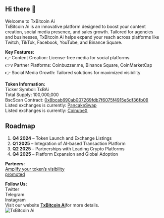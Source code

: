 ## Hi there 👋<br>

Welcome to TxBitcoin Ai<br>
TxBitcoin Ai is an innovative platform designed to boost your content creation, social media presence, and sales growth. Tailored for agencies and businesses, TxBitcoin Ai helps expand your reach across platforms like Twitch, TikTok, Facebook, YouTube, and Binance Square.<br>

**Key Features:**<br>
👉 Content Creation: License-free media for social platforms<br>
👉v Partner Platforms: Coinbuzzer.me, Binance Square, CoinMarketCap<br>
👉 Social Media Growth: Tailored solutions for maximized visibility<br>

**Token Information:**<br>
Ticker Symbol: TxBAi<br>
Total Supply: 100,000,000<br>
BscScan Contract: <a href="https://bscscan.com/token/0x8bcab690ab007269fdb7f6075f4915e5df36fb09" title="0x8bcab690ab007269fdb7f6075f4915e5df36fb09">0x8bcab690ab007269fdb7f6075f4915e5df36fb09</a> </b>  <br>
Listed exchanges is currently: <a href="https://pancakeswap.finance/swap?outputCurrency=0x8bcAB690Ab007269FDb7F6075f4915e5dF36Fb09" title="PancakeSwap">PancakeSwap</a></b><br>
Listed exchanges is currently: <a href="https://coinubex.com/" title="CoinubeX">CoinubeX</a></b><br>

## Roadmap<br>

1. **Q4 2024** – Token Launch and Exchange Listings<br>
2. **Q1 2025** – Integration of AI-based Transaction Platform<br>
3. **Q2 2025** – Partnerships with Leading Crypto Platforms<br>
4. **Q4 2025** – Platform Expansion and Global Adoption<br>

**Partners:**<br>
<a href="https://coinbuzzer.me/coin/34" title="Amplify your token’s visibility">Amplify your token’s visibility</a></b><br>
<a href="https://kryptoworld24.de/" title="promoted">promoted</a></b><br>

**Follow Us:**<br>
Twitter<br>
Telegram<br>
Instagram<br>
Visit our website <b><a href="https://txbitcoin.me/" title="TxBitcoin Ai">TxBitcoin Ai</a></b>for more details.<br>
<img src="https://txbitcoin.me/wp-content/uploads/2024/01/Ai-512x512-1.png" alt="TxBitcoin Ai"><br><br>
